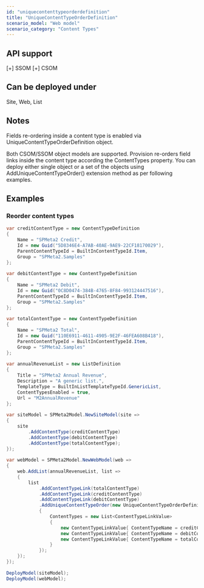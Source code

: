 ```yaml
---
id: "uniquecontenttypeorderdefinition"
title: "UniqueContentTypeOrderDefinition"
scenario_model: "Web model"
scenario_category: "Content Types"
---
```


## API support
[+] SSOM [+] CSOM

## Can be deployed under
Site, Web, List

## Notes
Fields re-ordering inside a content type is enabled via UniqueContentTypeOrderDefinition object.

Both CSOM/SSOM object models are supported. Provision re-orders field links inside the content type according the ContentTypes property. You can deploy either single object or a set of the objects using AddUniqueContentTypeOrder() extension method as per following examples.
## Examples

### Reorder content types

```cs
var creditContentType = new ContentTypeDefinition
{
    Name = "SPMeta2 Credit",
    Id = new Guid("5D8346E4-A7AB-40AE-9AE9-22CF18170029"),
    ParentContentTypeId = BuiltInContentTypeId.Item,
    Group = "SPMeta2.Samples"
};
 
var debitContentType = new ContentTypeDefinition
{
    Name = "SPMeta2 Debit",
    Id = new Guid("0C8D0474-384B-4765-8F84-993124447516"),
    ParentContentTypeId = BuiltInContentTypeId.Item,
    Group = "SPMeta2.Samples"
};
 
var totalContentType = new ContentTypeDefinition
{
    Name = "SPMeta2 Total",
    Id = new Guid("110E6911-4611-4905-9E2F-46FEA608B418"),
    ParentContentTypeId = BuiltInContentTypeId.Item,
    Group = "SPMeta2.Samples"
};
 
var annualRevenueList = new ListDefinition
{
    Title = "SPMeta2 Annual Revenue",
    Description = "A generic list.",
    TemplateType = BuiltInListTemplateTypeId.GenericList,
    ContentTypesEnabled = true,
    Url = "M2AnnualRevenue"
};
 
var siteModel = SPMeta2Model.NewSiteModel(site =>
{
    site
        .AddContentType(creditContentType)
        .AddContentType(debitContentType)
        .AddContentType(totalContentType);
});
 
var webModel = SPMeta2Model.NewWebModel(web =>
{
    web.AddList(annualRevenueList, list =>
    {
        list
            .AddContentTypeLink(totalContentType)
            .AddContentTypeLink(creditContentType)
            .AddContentTypeLink(debitContentType)
            .AddUniqueContentTypeOrder(new UniqueContentTypeOrderDefinition
            {
                ContentTypes = new List<ContentTypeLinkValue>
                {
                    new ContentTypeLinkValue{ ContentTypeName = creditContentType.Name },
                    new ContentTypeLinkValue{ ContentTypeName = debitContentType.Name },
                    new ContentTypeLinkValue{ ContentTypeName = totalContentType.Name }
                }
            });
    });
});
 
DeployModel(siteModel);
DeployModel(webModel);
```